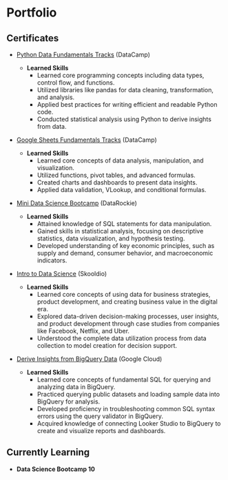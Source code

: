 # Portfolio

## Certificates
- [Python Data Fundamentals Tracks](https://www.datacamp.com/completed/statement-of-accomplishment/track/e4960c389c7d2b840651e6b958429b005e5e0c84) (DataCamp)
   - __Learned Skills__
      - Learned core programming concepts including data types, control flow, and functions.
      - Utilized libraries like pandas for data cleaning, transformation, and analysis.
      - Applied best practices for writing efficient and readable Python code.
      - Conducted statistical analysis using Python to derive insights from data.

- [Google Sheets Fundamentals Tracks](https://www.datacamp.com/completed/statement-of-accomplishment/track/aef4c86a4504f729d5d5ac6c2c8d047dddb99e60) (DataCamp)
   - __Learned Skills__
      - Learned core concepts of data analysis, manipulation, and visualization.
      - Utilized functions, pivot tables, and advanced formulas.
      - Created charts and dashboards to present data insights.
      - Applied data validation, VLookup, and conditional formulas.
    
- [Mini Data Science Bootcamp](https://data-science-bootcamp1.teachable.com/courses/2513612/certificate) (DataRockie)
   - __Learned Skills__
      - Attained knowledge of SQL statements for data manipulation.
      - Gained skills in statistical analysis, focusing on descriptive statistics, data visualization, and hypothesis testing.
      - Developed understanding of key economic principles, such as supply and demand, consumer behavior, and macroeconomic indicators.

- [Intro to Data Science](https://www.skooldio.com/certificate/7effdcf2-541d-4ede-a0bc-2a607cc0ff92) (Skooldio)
   - __Learned Skills__
      - Learned core concepts of using data for business strategies, product development, and creating business value in the digital era.
      - Explored data-driven decision-making processes, user insights, and product development through case studies from companies like Facebook, Netflix, and Uber.
      - Understood the complete data utilization process from data collection to model creation for decision support.
        
- [Derive Insights from BigQuery Data](https://www.cloudskillsboost.google/public_profiles/19ef75e2-7b00-4f62-a86c-b0ae55953f9e/badges/3921453) (Google Cloud)
   - __Learned Skills__
      - Learned core concepts of fundamental SQL for querying and analyzing data in BigQuery.
      - Practiced querying public datasets and loading sample data into BigQuery for analysis.
      - Developed proficiency in troubleshooting common SQL syntax errors using the query validator in BigQuery.
      - Acquired knowledge of connecting Looker Studio to BigQuery to create and visualize reports and dashboards.
    
     
        
## Currently Learning
- __Data Science Bootcamp 10__
